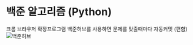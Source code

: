 # 백준 알고리즘 (Python)
크롬 브라우저 확장프로그램 백준허브를 사용하면 문제를 맞출때마다 자동커밋 (편함)
![백준허브](https://chrome.google.com/webstore/detail/%EB%B0%B1%EC%A4%80%ED%97%88%EB%B8%8Cbaekjoonhub/ccammcjdkpgjmcpijpahlehmapgmphmk?hl=ko)
